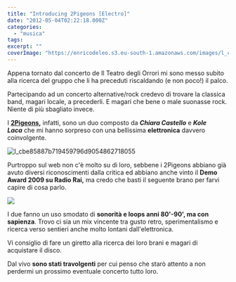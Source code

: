 ```yaml
---
title: "Introducing 2Pigeons [Electro]"
date: "2012-05-04T02:22:18.000Z"
categories:
  - "musica"
tags:
excerpt: ""
coverImage: "https://enricodeleo.s3.eu-south-1.amazonaws.com/images/l_cbe85887b719459796d9054862718055.jpg"
---
```


Appena tornato dal concerto de Il Teatro degli Orrori mi sono messo subito alla ricerca del gruppo che li ha preceduti riscaldando (e non poco!) il palco.

Partecipando ad un concerto alternative/rock credevo di trovare la classica band, magari locale, a precederli. E magari che bene o male suonasse rock. Niente di più sbagliato invece.

I **[2Pigeons](http://www.myspace.com/2twopigeons),** infatti, sono un duo composto da _**Chiara Castello**_ e _**Kole Laca**_ che mi hanno sorpreso con una bellissima **elettronica** davvero coinvolgente.

![](https://enricodeleo.s3.eu-south-1.amazonaws.com/uploads/2012/05/l_cbe85887b719459796d9054862718055-565x376.jpg "l_cbe85887b719459796d9054862718055")

Purtroppo sul web non c'è molto su di loro, sebbene i 2Pigeons abbiano già avuto diversi riconoscimenti dalla critica ed abbiano anche vinto il **Demo Award 2009 su Radio Rai,** ma credo che basti il seguente brano per farvi capire di cosa parlo.

[![](https://img.youtube.com/vi/clrj56uYbOI/0.jpg)](https://www.youtube.com/watch?v=clrj56uYbOI)

I due fanno un uso smodato di **sonorità e loops anni 80'-90', ma con sapienza**. Trovo ci sia un mix vincente tra gusto retro, sperimentalismo e ricerca verso sentieri anche molto lontani dall'elettronica.

Vi consiglio di fare un giretto alla ricerca dei loro brani e magari di acquistare il disco.

Dal vivo **sono stati travolgenti** per cui penso che starò attento a non perdermi un prossimo eventuale concerto tutto loro.
